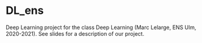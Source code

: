 # DL_ens

Deep Learning project for the class Deep Learning (Marc Lelarge, ENS Ulm, 2020-2021). See slides for a description of our project.
